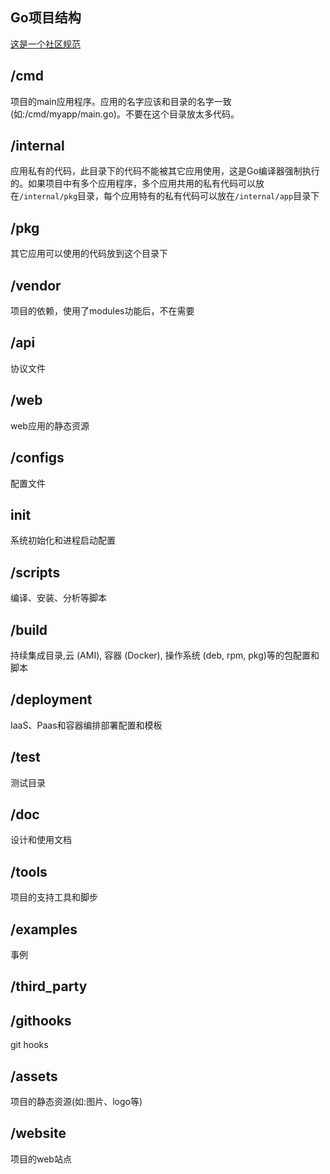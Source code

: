 ## Go项目结构

[这是一个社区规范](https://github.com/golang-standards/project-layout)

## /cmd

项目的main应用程序。应用的名字应该和目录的名字一致(如:/cmd/myapp/main.go)。不要在这个目录放太多代码。

## /internal

应用私有的代码，此目录下的代码不能被其它应用使用，这是Go编译器强制执行的。如果项目中有多个应用程序，多个应用共用的私有代码可以放在`/internal/pkg`目录，每个应用特有的私有代码可以放在`/internal/app`目录下

## /pkg

其它应用可以使用的代码放到这个目录下

## /vendor

项目的依赖，使用了modules功能后，不在需要

## /api

协议文件

## /web

web应用的静态资源

## /configs

配置文件

## init

系统初始化和进程启动配置

## /scripts

编译、安装、分析等脚本

## /build

持续集成目录,云 (AMI), 容器 (Docker), 操作系统 (deb, rpm, pkg)等的包配置和脚本   

## /deployment

IaaS、Paas和容器编排部署配置和模板

## /test

测试目录

## /doc

设计和使用文档

## /tools

项目的支持工具和脚步

## /examples

事例

## /third_party

## /githooks

git hooks

## /assets

项目的静态资源(如:图片、logo等)

## /website

项目的web站点